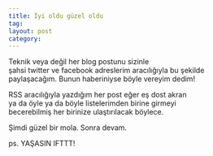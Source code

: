 ```yaml
---
title: İyi oldu güzel oldu
tag:
layout: post
category:
---
```


  Teknik veya değil her blog postunu sizinle  
  şahsi twitter ve facebook adreslerim aracılığıyla bu şekilde  
  paylaşacağım. Bunun haberiniyse böyle vereyim dedim!  

  RSS aracılığıyla yazdığım her post eğer eş dost akran  
  ya da öyle ya da böyle listelerimden birine girmeyi  
  becerebilmiş her birinize ulaştırılacak böylece.  

  Şimdi güzel bir mola. Sonra devam.  

  ps. YAŞASIN IFTTT!  

